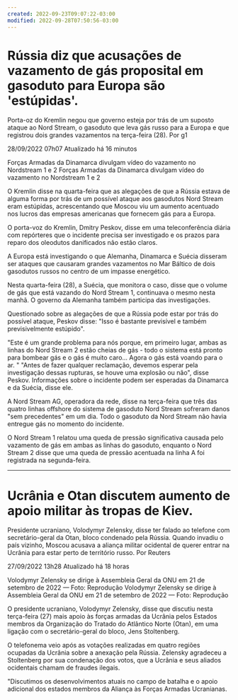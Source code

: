 ```yaml
---
created: 2022-09-23T09:07:22-03:00
modified: 2022-09-28T07:50:56-03:00
---
```


# Rússia diz que acusações de vazamento de gás proposital em gasoduto para Europa são 'estúpidas'.

Porta-oz do Kremlin negou que governo esteja por trás de um suposto ataque ao Nord Stream, o gasoduto que leva gás russo para a Europa e que registrou dois grandes vazamentos na terça-feira (28).
Por g1

28/09/2022 07h07  Atualizado há 16 minutos

Forças Armadas da Dinamarca divulgam vídeo do vazamento no Nordstream 1 e 2
Forças Armadas da Dinamarca divulgam vídeo do vazamento no Nordstream 1 e 2

O Kremlin disse na quarta-feira que as alegações de que a Rússia estava de alguma forma por trás de um possível ataque aos gasodutos Nord Stream eram estúpidas, acrescentando que Moscou viu um aumento acentuado nos lucros das empresas americanas que fornecem gás para a Europa.

O porta-voz do Kremlin, Dmitry Peskov, disse em uma teleconferência diária com repórteres que o incidente precisa ser investigado e os prazos para reparo dos oleodutos danificados não estão claros.

A Europa está investigando o que Alemanha, Dinamarca e Suécia disseram ser ataques que causaram grandes vazamentos no Mar Báltico de dois gasodutos russos no centro de um impasse energético.

Nesta quarta-feira (28), a Suécia, que monitora o caso, disse que o volume de gás que está vazando do Nord Stream 1, continuava o mesmo nesta manhã. O governo da Alemanha também participa das investigações.

Questionado sobre as alegações de que a Rússia pode estar por trás do possível ataque, Peskov disse: "Isso é bastante previsível e também previsivelmente estúpido".

"Este é um grande problema para nós porque, em primeiro lugar, ambas as linhas do Nord Stream 2 estão cheias de gás - todo o sistema está pronto para bombear gás e o gás é muito caro... Agora o gás está voando para o ar. "
"Antes de fazer qualquer reclamação, devemos esperar pela investigação dessas rupturas, se houve uma explosão ou não", disse Peskov. Informações sobre o incidente podem ser esperadas da Dinamarca e da Suécia, disse ele.

A Nord Stream AG, operadora da rede, disse na terça-feira que três das quatro linhas offshore do sistema de gasoduto Nord Stream sofreram danos "sem precedentes" em um dia. Todo o gasoduto da Nord Stream não havia entregue gás no momento do incidente.

O Nord Stream 1 relatou uma queda de pressão significativa causada pelo vazamento de gás em ambas as linhas do gasoduto, enquanto o Nord Stream 2 disse que uma queda de pressão acentuada na linha A foi registrada na segunda-feira.





---




# Ucrânia e Otan discutem aumento de apoio militar às tropas de Kiev.

Presidente ucraniano, Volodymyr Zelensky, disse ter falado ao telefone com secretário-geral da Otan, bloco condenado pela Rússia. Quando invadiu o país vizinho, Moscou acusava a aliança militar ocidental de querer entrar na Ucrânia para estar perto de território russo.
Por Reuters

27/09/2022 13h28  Atualizado há 18 horas

     
Volodymyr Zelensky se dirige à Assembleia Geral da ONU em 21 de setembro de 2022 — Foto: Reprodução
Volodymyr Zelensky se dirige à Assembleia Geral da ONU em 21 de setembro de 2022 — Foto: Reprodução

O presidente ucraniano, Volodymyr Zelensky, disse que discutiu nesta terça-feira (27) mais apoio às forças armadas da Ucrânia pelos Estados membros da Organização do Tratado do Atlântico Norte (Otan), em uma ligação com o secretário-geral do bloco, Jens Stoltenberg.

O telefonema veio após as votações realizadas em quatro regiões ocupadas da Ucrânia sobre a anexação pela Rússia. Zelensky agradeceu a Stoltenberg por sua condenação dos votos, que a Ucrânia e seus aliados ocidentais chamam de fraudes ilegais.

"Discutimos os desenvolvimentos atuais no campo de batalha e o apoio adicional dos estados membros da Aliança às Forças Armadas Ucranianas.
